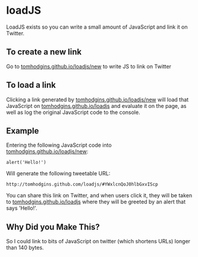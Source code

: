 # loadJS

LoadJS exists so you can write a small amount of JavaScript and link it on Twitter.

## To create a new link

Go to [tomhodgins.github.io/loadjs/new](http://tomhodgins.github.io/loadjs/new) to write JS to link on Twitter

## To load a link

Clicking a link generated by [tomhodgins.github.io/loadjs/new](http://tomhodgins.github.io/loadjs/new) will load that JavaScript on [tomhodgins.github.io/loadjs](http://tomhodgins.github.io/loadjs) and evaluate it on the page, as well as log the original JavaScript code to the console.

## Example

Entering the following JavaScript code into [tomhodgins.github.io/loadjs/new](http://tomhodgins.github.io/loadjs/new):

```
alert('Hello!')
```

Will generate the following tweetable URL:

```
http://tomhodgins.github.com/loadjs/#YWxlcnQoJ0hlbGxvIScp
```

You can share this link on Twitter, and when users click it, they will be taken to [tomhodgins.github.io/loadjs](http://tomhodgins.github.com/loadjs/#YWxlcnQoJ0hlbGxvIScp) where they will be greeted by an alert that says 'Hello!'.

## Why Did you Make This?

So I could link to bits of JavaScript on twitter (which shortens URLs) longer than 140 bytes.
